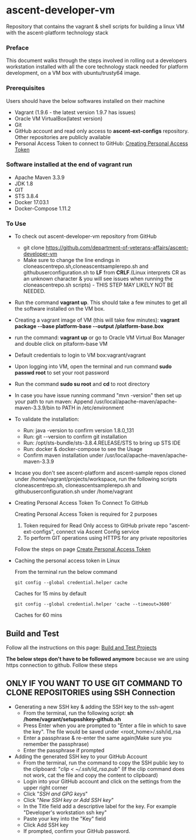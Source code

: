 # ascent-developer-vm
Repository that contains the vagrant & shell scripts for building a linux VM with the ascent-platform technology stack

### Preface
This document walks through the steps involved in rolling out a developers workstation installed with all the core technology stack needed for platform development, on a VM box with ubuntu/trusty64 image.

### Prerequisites
Users should have the below softwares installed on their machine
  * Vagrant (1.9.6 - the latest version 1.9.7 has issues)
  * Oracle VM VirtualBox(latest version)
  * Git
  * GitHub account and read only access to **ascent-ext-configs** repository. Other repositories are publicly available
  * Personal Access Token to connect to GitHub: [Creating Personal Access Token](#creating-personal-access-token-to-connect-to-github)

### Software installed at the end of vagrant run
  * Apache Maven 3.3.9
  * JDK 1.8
  * GIT
  * STS 3.8.4
  * Docker 17.03.1
  * Docker-Compose 1.11.2

### To Use

* To check out ascent-developer-vm repository from GitHub
  * git clone https://github.com/department-of-veterans-affairs/ascent-developer-vm
  * Make sure to change the line endings in cloneascentrepo.sh,cloneascentsamplerepo.sh and githubuserconfiguration.sh to **LF** from **CRLF**.(Linux interprets CR as an unknown character & you will see issues when running the cloneascentrepo.sh scripts) - THIS STEP MAY LIKELY NOT BE NEEDED.
* Run the command **vagrant up**. This should take a few minutes to get all the software installed on the VM box.
* Creating a vagrant image of VM (this will take few minutes): **vagrant package --base platform-base --output <specific directory>/platform-base.box**
* run the command: **vagrant up** or go to Oracle VM Virtual Box Manager and double click on pltaform-base VM

* Default credentials to login to VM box:vagrant/vagrant
* Upon logging into VM, open the terminal and run command **sudo passwd root** to set your root password
* Run the command **sudo su root** and **cd** to root directory
* In case you have issue running command "mvn -version" then set up your path to run maven: Append /usr/local/apache-maven/apache-maven-3.3.9/bin to PATH in /etc/environment

* To validate the installation: 
  * Run: java -version to confirm version 1.8.0_131
  * Run: git --version to confirm git installation
  * Run: /opt/sts-bundle/sts-3.8.4.RELEASE/STS to bring up STS IDE
  * Run: docker & docker-compose to see the Usage
  * Confirm maven installation under /usr/local/apache-maven/apache-maven-3.3.9

* Incase you don't see ascent-platform and ascent-sample repos cloned under /home/vagrant/projects/workspace, run the following scripts cloneascentrepo.sh, cloneascentsamplerepo.sh and githubuserconfiguration.sh under /home/vagrant 

* Creating Personal Access Token To Connect To GitHub

    Creating Personal Access Token is required for 2 purposes

    1. Token required for Read Only access to GitHub private repo "ascent-ext-configs", connect via Ascent Config 
      service
    2. To perform GIT operations using HTTPS for any private repositories

    Follow the steps on page [Create Personal Access Token](https://github.com/department-of-veterans-affairs/ascent-platform/wiki/Ascent-Quick-Start-Guide#creating-personal-access-token-to-connect-to-github)

* Caching the personal access token in Linux 

   From the terminal run the below command 

      git config --global credential.helper cache
     Caches for 15 mins by default

      git config --global credential.helper 'cache --timeout=3600'
     Caches for 60 mins

## Build and Test

Follow all the instructions on this page: [Build and Test Projects](https://github.com/department-of-veterans-affairs/ascent-sample/wiki/Ascent-Sample-Quick-Start-Guide#build-and-test)

**The below steps don't have to be followed anymore** because we are using https connection to github. Follow these steps 
## ONLY IF YOU WANT TO USE GIT COMMAND TO CLONE REPOSITORIES using SSH Connection

  * Generating a new SSH key & adding the SSH key to the ssh-agent
    * From the terminal, run the following script: **sh /home/vagrant/setupsshkey-github.sh**
    * Press Enter when you are prompted to "Enter a file in which to save the key". 
       The file would be saved under <root_home>/.ssh/id_rsa
    * Enter a passphrase & re-enter the same again(Make sure you remember the passphrase)
    * Enter the passphrase if prompted
  * Adding the generated SSH key to your GitHub Account
    * From the terminal, run the command to copy the SSH public key to the clipboard: "*clip < ~/.ssh/id_rsa.pub*"
      (If the clip command does not work, cat the file and copy the content to clipboard)
    * Login into your GitHub account and click on the settings from the upper right corner
    * Click "*SSH and GPG keys*"
    * Click "*New SSH key or Add SSH key*"
    * In the Title field add a descriptive label for the key. For example "Developer's workstation ssh key"
    * Paste your key into the "Key" field
    * Click Add SSH key
    * If prompted, confirm your GitHub password.
